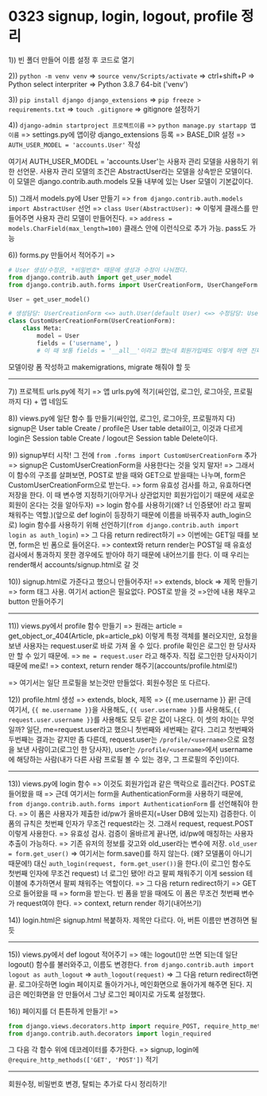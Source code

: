 # 0323 signup, login, logout, profile 정리

1)) 빈 폴더 만들어 이름 설정 후 코드로 열기

2)) `python -m venv venv` => `source venv/Scripts/activate` => ctrl+shift+P => Python select interpriter => Python 3.8.7 64-bit ('venv')

3)) `pip install django django_extensions` => `pip freeze > requirements.txt` => `touch .gitignore` => gitignore 설정하기

4)) `django-admin startproject 프로젝트이름` => `python manage.py startapp 앱이름` => settings.py에 앱이랑 django_extensions 등록 => BASE_DIR 설정 => `AUTH_USER_MODEL = 'accounts.User'` 작성

여기서 AUTH_USER_MODEL = 'accounts.User'는 사용자 관리 모델을 사용하기 위한 선언문. 사용자 관리 모델의 조건은 AbstractUser라는 모델을 상속받은 모델이다. 이 모델은 django.contrib.auth.models 모듈 내부에 있는 User 모델이 기본값이다.

5)) 그래서 models.py에 User 만들기 => `from django.contrib.auth.models import AbstractUser` 선언 => `class User(AbstractUser):` => 이렇게 클래스를 만들어주면 사용자 관리 모델이 만들어진다. => `address = models.CharField(max_length=100)` 클래스 안에 이런식으로 추가 가능. pass도 가능

6)) forms.py 만들어서 적어주기 => 

```python
# User 생성/수정은, *비밀번호* 때문에 생성과 수정이 나눠졌다.
from django.contrib.auth import get_user_model
from django.contrib.auth.forms import UserCreationForm, UserChangeForm

User = get_user_model()

# 생성담당: UserCreationForm <=> auth.User(default User) <=> 수정담당: UserChangeForm 
class CustomUserCreationForm(UserCreationForm):
    class Meta:
        model = User
        fields = ('username', )
        # 이 때 보통 fields = '__all__'이라고 했는데 회원가입때도 이렇게 하면 진짜 오만가지 정보를 다 입력하라고 한다... 귀찮... 그래서 유저네임만 받자고 변경했다.
```

모델이랑 폼 작성하고 makemigrations, migrate 해줘야 할 듯

---

7)) 프로젝트 urls.py에 적기 => 앱 urls.py에 적기(싸인업, 로그인, 로그아웃, 프로필까지 다) + 앱 네임도 

8)) views.py에 일단 함수 틀 만들기(싸인업, 로그인, 로그아웃, 프로필까지 다)
signup은 User table Create / profile은 User table detail이고, 이것과 다르게 login은 Session table Create / logout은 Session table Delete이다.

9)) signup부터 시작! 그 전에 `from .forms import CustomUserCreationForm` 추가 => signup은 CustomUserCreationForm을 사용한다는 것을 잊지 말자! => 그래서 이 함수의 구조를 살펴보면, POST로 받을 때와 GET으로 받을때는 나누며, form은 CustomUserCreationForm으로 받는다. => form 유효성 검사를 하고, 유효하다면 저장을 한다. 이 때 변수명 지정하기(아무거나 상관없지만 회원가입이기 때문에 새로운 회원이 온다는 것을 알아두자) => login 함수를 사용하기(왜? 너 인증됐어! 라고 팔찌 채워주는 역할.)(앞으로 def login이 등장하기 때문에 이름을 바꿔주자 auth_login으로) login 함수를 사용하기 위해 선언하기(`from django.contrib.auth import login as auth_login`) => 그 다음 return redirect하기 => 이번에는 GET일 때를 보면, form은 빈 폼으로 들어온다. => context와 return render는 POST일 때 유효성 검사에서 통과하지 못한 경우에도 받아야 하기 때문에 내어쓰기를 한다. 이 때 우리는 render해서 accounts/signup.html로 갈 것

10)) signup.html로 가준다고 했으니 만들어주자! => extends, block => 제목 만들기 => form 태그 사용. 여기서 action은 필요없다. POST로 받을 것 =>안에 내용 채우고 button 만들어주기

---

11)) views.py에서 profile 함수 만들기 => 원래는 article = get_object_or_404(Article, pk=article_pk) 이렇게 특정 객체를 불러오지만, 요청을 보낸 사용자는 request.user로 바로 가져 올 수 있다. profile 확인은 로그인 한 당사자만 할 수 있기 때문에. => `me = request.user` 라고 해주자. 직접 로그인한 당사자이기 때문에 me로! => context, return render 해주기(accounts/profile.html로!)

=> 여기서는 일단 프로필을 보는것만 만들었다. 회원수정은 또 다르다.

12)) profile.html 생성 => extends, block, 제목 => {{ me.username }} 끝!
근데 여기서, `{{ me.username }}`을 사용해도, `{{ user.username }}`를 사용해도,`{{ request.user.username }}`를 사용해도 모두 같은 값이 나온다. 이 셋의 차이는 무엇일까? 일단, me=request.user라고 했으니 첫번째와 세번째는 같다. 그리고 첫번째와 두번째는 결과는 같지만 좀 다른데, request.user는 `/profile/<username>`으로 요청을 보낸 사람이고(로그인 한 당사자), user는 `/profile/<username>`에서 username에 해당하는 사람(내가 다른 사람 프로필 볼 수 있는 경우, 그 프로필의 주인)이다. 

---

13)) views.py에 login 함수 => 이것도 회원가입과 같은 맥락으로 흘러간다. POST로 들어왔을 때 => 근데 여기서는 form을 AuthenticationForm을 사용하기 때문에, `from django.contrib.auth.forms import AuthenticationForm` 를 선언해줘야 한다. => 이 폼은 사용자가 제출한 id/pw가 올바른지(=User DB에 있는지) 검증한다. 이 폼의 규칙은 첫번째 인자가 무조건 request라는 것. 그래서 request, request.POST 이렇게 사용한다. => 유효성 검사. 검증이 올바르게 끝나면, id/pw에 매칭하는 사용자 추출이 가능하다. => 기존 유저의 정보를 갖고와 old_user라는 변수에 저장. `old_user = form.get_user()` => 여기서는 form.save()를 하지 않는다. (왜? 모델폼이 아니기 때문에!) 대신 `auth_login(request, form.get_user())`을 한다.(이 로그인 함수도 첫번째 인자에 무조건 request) 너 로그인 됐어! 라고 팔찌 채워주기 이게 session 테이블에 추가하면서 팔찌 채워주는 역할이다. =>  그 다음 return redirect하기 => GET으로 들어왔을 때 => form을 받는다. 빈 폼을 받을 때에도 이 폼은 무조건 첫번째 변수가 request여야 한다. => context, return render 하기(내어쓰기)

14)) login.html은 signup.html 복붙하자. 제목만 다르다. 아, 버튼 이름만 변경하면 될 듯

---

15)) views.py에서 def logout 적어주기 => 얘는 logout()만 쓰면 되는데 일단 logout() 함수를 불러와주고, 이름도 변경한다. `from django.contrib.auth import logout as auth_logout` => `auth_logout(request)` => 그 다음 return redirect하면 끝. 로그아웃하면 login 페이지로 돌아가거나, 메인화면으로 돌아가게 해주면 된다. 지금은 메인화면을 안 만들어서 그냥 로그인 페이지로 가도록 설정했다.

16)) 페이지를 더 튼튼하게 만들기! => 

```python
from django.views.decorators.http import require_POST, require_http_methods, require_safe
from django.contrib.auth.decorators import login_required
```

그 다음 각 함수 위에 데코레이터를 추가한다. => signup, login에 `@require_http_methods(['GET', 'POST'])` 적기

---

회원수정, 비밀번호 변경, 탈퇴는 추가로 다시 정리하기!